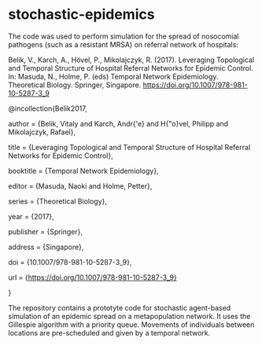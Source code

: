 # stochastic-epidemics

The code was used to perform simulation for the spread of nosocomial pathogens (such as a resistant MRSA) on referral network of 
hospitals: 

Belik, V., Karch, A., Hövel, P., Mikolajczyk, R. (2017). Leveraging Topological and Temporal Structure of Hospital Referral Networks
for Epidemic Control. In: Masuda, N., Holme, P. (eds) Temporal Network Epidemiology. Theoretical Biology. Springer, Singapore. 
https://doi.org/10.1007/978-981-10-5287-3_9

@incollection{Belik2017,

  author    = {Belik, Vitaly and Karch, Andr{\'e} and H{\"o}vel, Philipp and Mikolajczyk, Rafael},
  
  title     = {Leveraging Topological and Temporal Structure of Hospital Referral Networks for Epidemic Control},
  
  booktitle = {Temporal Network Epidemiology},
  
  editor    = {Masuda, Naoki and Holme, Petter},
  
  series    = {Theoretical Biology},
  
  year      = {2017},
  
  publisher = {Springer},
  
  address   = {Singapore},
  
  doi       = {10.1007/978-981-10-5287-3_9},
  
  url       = {https://doi.org/10.1007/978-981-10-5287-3_9}
  
}

The repository contains a prototyte code for stochastic agent-based simulation of an epidemic spread on a metapopulation network. 
It uses the Gillespie algorithm with a priority queue. Movements of individuals 
between locations are pre-scheduled and given by a temporal network. 
